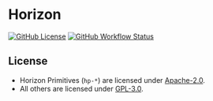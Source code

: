 # Horizon

[![GitHub License](https://img.shields.io/badge/license-GPL3%2FApache2-blue)](#LICENSE) [![GitHub Workflow Status](https://img.shields.io/github/actions/workflow/status/noir-protocol/horizon/ci.yml?event=push)](https://github.com/noir-protocol/horizon)

## License

- Horizon Primitives (`hp-*`) are licensed under [Apache-2.0](./LICENSE-APACHE2).
- All others are licensed under [GPL-3.0](./LICENSE).
